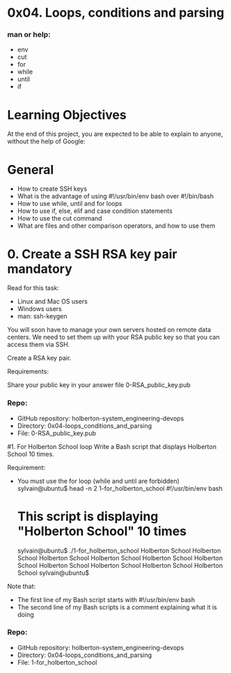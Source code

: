 # 0x04. Loops, conditions and parsing
### man or help:
* env
* cut
* for
* while
* until
* if

# Learning Objectives
At the end of this project, you are expected to be able to explain to anyone, without the help of Google:

# General
* How to create SSH keys
* What is the advantage of using #!/usr/bin/env bash over #!/bin/bash
* How to use while, until and for loops
* How to use if, else, elif and case condition statements
* How to use the cut command
* What are files and other comparison operators, and how to use them



# 0. Create a SSH RSA key pair mandatory
Read for this task:

* Linux and Mac OS users
* Windows users
* man: ssh-keygen

You will soon have to manage your own servers hosted on remote data centers. We need to set them up with your RSA public key so that you can access them via SSH.

Create a RSA key pair.

Requirements:

Share your public key in your answer file 0-RSA_public_key.pub

### Repo:

* GitHub repository: holberton-system_engineering-devops
* Directory: 0x04-loops_conditions_and_parsing
* File: 0-RSA_public_key.pub

#1. For Holberton School loop
Write a Bash script that displays Holberton School 10 times.

Requirement:

* You must use the for loop (while and until are forbidden)
    sylvain@ubuntu$ head -n 2 1-for_holberton_school 
    #!/usr/bin/env bash
    # This script is displaying "Holberton School" 10 times
    sylvain@ubuntu$ ./1-for_holberton_school 
    Holberton School
    Holberton School
    Holberton School
    Holberton School
    Holberton School
    Holberton School
    Holberton School
    Holberton School
    Holberton School
    Holberton School
    sylvain@ubuntu$ 

Note that:

* The first line of my Bash script starts with #!/usr/bin/env bash
* The second line of my Bash scripts is a comment explaining what it is doing

### Repo:

* GitHub repository: holberton-system_engineering-devops
* Directory: 0x04-loops_conditions_and_parsing
* File: 1-for_holberton_school